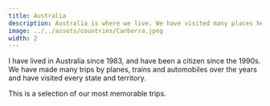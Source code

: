 ```yaml
---
title: Australia
description: Australia is where we live. We have visited many places here.
image: ../../assets/countries/Canberra.jpeg
width: 2
---
```

I have lived in Australia since 1983, and have been a citizen since the 1990s. We have made many trips by planes, trains and automobiles over the years and have visited every state and territory.

This is a selection of our most memorable trips.
